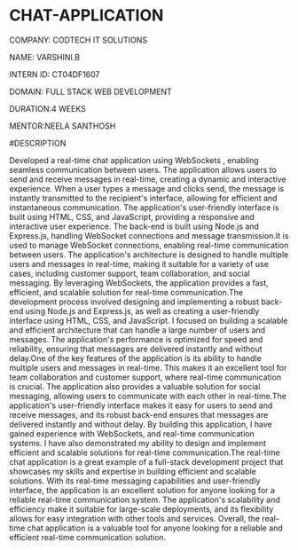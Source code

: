 # CHAT-APPLICATION

COMPANY: CODTECH IT SOLUTIONS

NAME: VARSHINI.B

INTERN ID: CT04DF1607

DOMAIN: FULL STACK WEB DEVELOPMENT

DURATION:4 WEEKS

MENTOR:NEELA SANTHOSH

#DESCRIPTION

Developed a real-time chat application using WebSockets , enabling seamless communication between users. The application allows users to send and receive messages in real-time, creating a dynamic and interactive experience. When a user types a message and clicks send, the message is instantly transmitted to the recipient's interface, allowing for efficient and instantaneous communication. The application's user-friendly interface is built using HTML, CSS, and JavaScript, providing a responsive and interactive user experience. The back-end is built using Node.js and Express.js, handling WebSocket connections and message transmission.It is used to manage WebSocket connections, enabling real-time communication between users. The application's architecture is designed to handle multiple users and messages in real-time, making it suitable for a variety of use cases, including customer support, team collaboration, and social messaging. By leveraging WebSockets, the application provides a fast, efficient, and scalable solution for real-time communication.The development process involved designing and implementing a robust back-end using Node.js and Express.js, as well as creating a user-friendly interface using HTML, CSS, and JavaScript. I focused on building a scalable and efficient architecture that can handle a large number of users and messages. The application's performance is optimized for speed and reliability, ensuring that messages are delivered instantly and without delay.One of the key features of the application is its ability to handle multiple users and messages in real-time. This makes it an excellent tool for team collaboration and customer support, where real-time communication is crucial. The application also provides a valuable solution for social messaging, allowing users to communicate with each other in real-time.The application's user-friendly interface makes it easy for users to send and receive messages, and its robust back-end ensures that messages are delivered instantly and without delay. By building this application, I have gained experience with WebSockets, and real-time communication systems. I have also demonstrated my ability to design and implement efficient and scalable solutions for real-time communication.The real-time chat application is a great example of a full-stack development project that showcases my skills and expertise in building efficient and scalable solutions. With its real-time messaging capabilities and user-friendly interface, the application is an excellent solution for anyone looking for a reliable real-time communication system. The application's scalability and efficiency make it suitable for large-scale deployments, and its flexibility allows for easy integration with other tools and services. Overall, the real-time chat application is a valuable tool for anyone looking for a reliable and efficient real-time communication solution.

